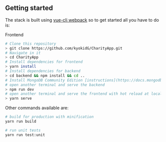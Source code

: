## Getting started

The stack is built using [vue-cli webpack](https://github.com/vuejs-templates/webpack) so to get started all you have to do is:




Frontend 
``` bash
# Clone this repository
> git clone https://github.com/kyokidG/CharityApp.git
# Navigate in it
> cd CharityApp
# Install dependencies for frontend
> yarn install
# Install dependencies for backend 
> cd backend && npm install && cd ..
# Install MongoDB Community Edition [instructions](https://docs.mongodb.com/manual/installation/#tutorials) and run it by executing `mongod`
# open another terminal and serve the backend 
> npm run dev
# open another terminal and serve the frontend with hot reload at localhost:8080
> yarn serve
```

Other commands available are:

``` bash
# build for production with minification
yarn run build

# run unit tests
yarn run test:unit
```
